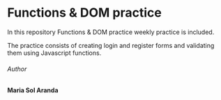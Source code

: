 # Functions & DOM practice 

In this repository Functions & DOM practice weekly practice is included. 

The practice consists of creating login and register forms and validating them using Javascript functions.

###### Author
**Maria Sol Aranda**